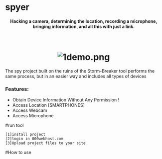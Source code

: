 # spyer
<h4 align="center">Hacking a camera, determining the location, recording a microphone, bringing information, and all this with just a link. </h4>
<h1 align="center">
  <br>
  <a>
<img alt="1demo.png" src="https://github.com/ultrasecurity/Storm-Breaker/blob/main/.imgs/1demo.png?raw=true" data-hpc="true" class="Box-sc-g0xbh4-0 kzRgrI" alt="spyer" >
  </a>
</h1>
The spy project built on the ruins of the Storm-Breaker tool performs the same process, but in an easier way and includes all types of devices

### Features:

- Obtain Device Information Without Any Permission !
- Access Location [SMARTPHONES] 
- Access Webcam 
- Access Microphone

#run tool 
~~~
[1]install project
[2]login in 000webhost.com
[3]Upload project files to your site
~~~
#How to use
